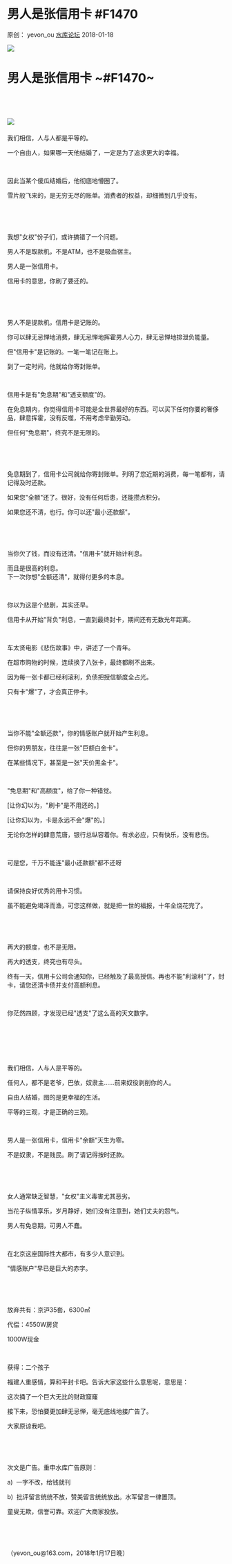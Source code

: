 # 男人是张信用卡 \#F1470

原创： yevon\_ou [水库论坛](/) 2018-01-18

![](../img/F1470/media/image1.png)


男人是张信用卡 ~\#F1470~
========================

 

![](../img/F1470/media/image2.png) 
=============================================================================================

我们相信，人与人都是平等的。

一个自由人，如果哪一天他结婚了，一定是为了追求更大的幸福。

 

因此当某个傻瓜结婚后，他彻底地懵圈了。

雪片般飞来的，是无穷无尽的账单。消费者的权益，却细微到几乎没有。

 

 

我想"女权"份子们，或许搞错了一个问题。

男人不是取款机，不是ATM，也不是吸血宿主。

男人是一张信用卡。

信用卡的意思，你刷了要还的。

 

 

男人不是提款机，信用卡是记账的。

你可以肆无忌惮地消费，肆无忌惮地挥霍男人心力，肆无忌惮地排泄负能量。

但"信用卡"是记账的。一笔一笔记在账上。

到了一定时间，他就给你寄封账单。

 

信用卡是有"免息期"和"透支额度"的。

在免息期内，你觉得信用卡可能是全世界最好的东西。可以买下任何你要的奢侈品，肆意挥霍，没有反噬，不用考虑辛勤劳动。

但任何"免息期"，终究不是无限的。

 

 

免息期到了，信用卡公司就给你寄封账单。列明了您近期的消费，每一笔都有，请记得及时还款。

如果您"全额"还了。很好，没有任何后患，还能攒点积分。

如果您还不清，也行。你可以还"最小还款额"。

 

 

当你欠了钱，而没有还清。"信用卡"就开始计利息。

而且是很高的利息。\
下一次你想"全额还清"，就得付更多的本息。

 

你以为这是个悲剧，其实还早。

信用卡从开始"背负"利息，一直到最终封卡，期间还有无数光年距离。

 

车太贤电影《悲伤故事》中，讲述了一个青年。

在超市购物的时候，连续换了八张卡，最终都刷不出来。

因为每一张卡都已经利滚利，负债把授信额度全占光。

只有卡"爆"了，才会真正停卡。

 

 

当你不能"全额还款"，你的情感账户就开始产生利息。

但你的男朋友，往往是一张"巨额白金卡"。

在某些情况下，甚至是一张"天价黑金卡"。

 

"免息期"和"高额度"，给了你一种错觉。

[让你幻以为，"刷卡"是不用还的。]

[让你幻以为，卡是永远不会"爆"的。]

无论你怎样的肆意荒唐，银行总纵容着你。有求必应，只有快乐，没有悲伤。

 

可是您，千万不能连"最小还款额"都不还呀

 

请保持良好优秀的用卡习惯。

虽不能避免竭泽而渔，可您这样做，就是把一世的福报，十年全烧花完了。

 

 

再大的额度，也不是无限。

再大的透支，终究也有尽头。

终有一天，信用卡公司会通知你，已经触及了最高授信。再也不能"利滚利"了，封卡，请您还清卡债并支付高额利息。

 

你茫然四顾，才发现已经"透支"了这么高的天文数字。

 

 

 

我们相信，人与人是平等的。

任何人，都不是老爷，巴依，奴隶主......前来奴役剥削你的人。

自由人结婚，图的是更幸福的生活。

平等的三观，才是正确的三观。

 

男人是一张信用卡，信用卡"余额"天生为零。

不是奴隶，不是贱民。刷了请记得按时还款。

 

 

女人通常缺乏智慧，"女权"主义毒害尤其恶劣。

当花子纵情享乐，岁月静好，她们没有注意到，她们丈夫的怨气。

男人有免息期，可男人不蠢。

 

在北京这座国际性大都市，有多少人意识到。

"情感账户"早已是巨大的赤字。

 

 

放弃共有：京沪35套，6300㎡

代偿：4550W房贷

1000W现金

 

获得：二个孩子

福建人重感情，算和平封卡吧。告诉大家这些什么意思呢，意思是：

这次捅了一个巨大无比的财政窟窿

接下来，恐怕要更加肆无忌惮，毫无底线地接广告了。

大家原谅我吧。

 

 

次文是广告。重申水库广告原则：

a)  一字不改，给钱就刊

b)  批评留言统统不放，赞美留言统统放出。水军留言一律置顶。

童叟无欺，信誉可靠。欢迎广大商家投放。

 

 

（yevon\_ou\@163.com，2018年1月17日晚）
